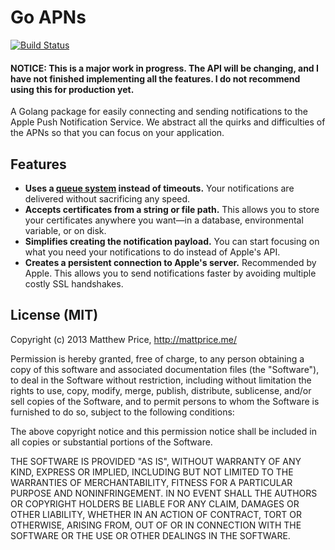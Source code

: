 # Go APNs

[![Build Status](https://travis-ci.org/mattprice/Go-APNs.png)](https://travis-ci.org/mattprice/Go-APNs)

#### NOTICE: This is a major work in progress. The API will be changing, and I have not finished implementing all the features. I do not recommend using this for production yet.

A Golang package for easily connecting and sending notifications to the Apple Push Notification Service. We abstract all the quirks and difficulties of the APNs so that you can focus on your application.

## Features
* **Uses a [queue system](http://redth.info/the-problem-with-apples-push-notification-ser/ "The Problem with Apple's Push Notification Service") instead of timeouts.** Your notifications are delivered without sacrificing any speed.
* **Accepts certificates from a string or file path.** This allows you to store your certificates anywhere you want—in a database, environmental variable, or on disk.
* **Simplifies creating the notification payload.** You can start focusing on what you need your notifications to do instead of Apple's API.
* **Creates a persistent connection to Apple's server.** Recommended by Apple. This allows you to send notifications faster by avoiding multiple costly SSL handshakes.

## License (MIT)
Copyright (c) 2013 Matthew Price, http://mattprice.me/

Permission is hereby granted, free of charge, to any person obtaining a copy of this software and associated documentation files (the "Software"), to deal in the Software without restriction, including without limitation the rights to use, copy, modify, merge, publish, distribute, sublicense, and/or sell copies of the Software, and to permit persons to whom the Software is furnished to do so, subject to the following conditions:

The above copyright notice and this permission notice shall be included in all copies or substantial portions of the Software.

THE SOFTWARE IS PROVIDED "AS IS", WITHOUT WARRANTY OF ANY KIND, EXPRESS OR IMPLIED, INCLUDING BUT NOT LIMITED TO THE WARRANTIES OF MERCHANTABILITY, FITNESS FOR A PARTICULAR PURPOSE AND NONINFRINGEMENT. IN NO EVENT SHALL THE AUTHORS OR COPYRIGHT HOLDERS BE LIABLE FOR ANY CLAIM, DAMAGES OR OTHER LIABILITY, WHETHER IN AN ACTION OF CONTRACT, TORT OR OTHERWISE, ARISING FROM, OUT OF OR IN CONNECTION WITH THE SOFTWARE OR THE USE OR OTHER DEALINGS IN THE SOFTWARE.